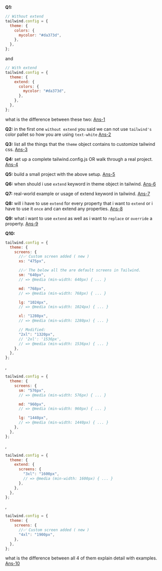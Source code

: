 **Q1:**

```js
// Without extend
tailwind.config = {
  theme: {
    colors: {
      mycolor: "#da373d",
    },
  },
};
```

and

```js
// With extend
tailwind.config = {
  theme: {
    extend: {
      colors: {
        mycolor: "#da373d",
      },
    },
  },
};
```

what is the difference between these two: [Ans-1]()

**Q2:** in the first one `without extend` you said we can not use `tailwind's` color pallet so how you are using `text-white` [Ans-2]()

**Q3:** list all the things that the `theme` object contains to customize tailwind css. [Ans-3]()

**Q4:** set up a complete tailwind.config.js OR walk through a real project. [Ans-4]()

**Q5:** build a small project with the above setup. [Ans-5]()

**Q6:** when should i use `extend` keyword in theme object in tailwind. [Ans-6]()

**Q7:** real-world example or usage of extend keyword in tailwind. [Ans-7]()

**Q8:** will i have to use `extend` for every property that i want to `extend` or i have to use it `once` and can extend any properties. [Ans-8]()

**Q9:** what i want to use `extend` as well as i want to `replace` or `override` a property. [Ans-9]()

**Q10:**

```js
tailwind.config = {
  theme: {
    screens: {
      //✅ Custom screen added ( new )
      xs: "475px",

      //✅ The below all the are default screens in Tailwind.
      sm: "640px",
      // => @media (min-width: 640px) { ... }

      md: "768px",
      // => @media (min-width: 768px) { ... }

      lg: "1024px",
      // => @media (min-width: 1024px) { ... }

      xl: "1280px",
      // => @media (min-width: 1280px) { ... }

      // Modified:
      "2xl": "1320px",
      // '2xl': '1536px',
      // => @media (min-width: 1536px) { ... }
    },
  },
};
```

,

```js
tailwind.config = {
  theme: {
    screens: {
      sm: "576px",
      // => @media (min-width: 576px) { ... }

      md: "960px",
      // => @media (min-width: 960px) { ... }

      lg: "1440px",
      // => @media (min-width: 1440px) { ... }
    },
  },
};
```

,

```js
tailwind.config = {
  theme: {
    extend: {
      screens: {
        "3xl": "1600px",
        // => @media (min-width: 1600px) { ... }
      },
    },
  },
};
```

,

```js
tailwind.config = {
  theme: {
    screens: {
      //✅ Custom screen added ( new )
      "4xl": "1900px",
    },
  },
};
```

what is the difference between all 4 of them explain detail with examples. [Ans-10]()

